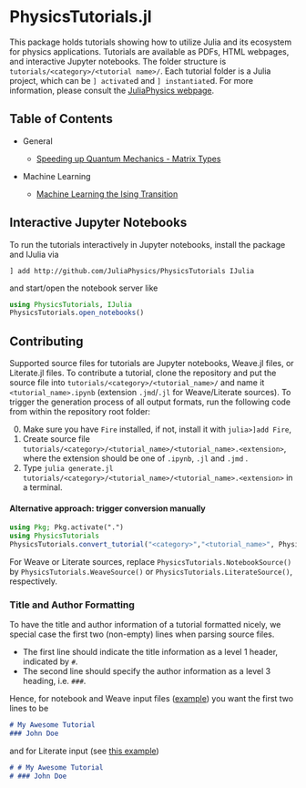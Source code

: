 # PhysicsTutorials.jl
This package holds tutorials showing how to utilize Julia and its ecosystem for physics applications. Tutorials are available as PDFs, HTML webpages, and interactive Jupyter notebooks. The folder structure is `tutorials/<category>/<tutorial name>/`. Each tutorial folder is a Julia project, which can be `] activate`d and `] instantiate`d. For more information, please consult the [JuliaPhysics webpage](http://juliaphysics.github.io).

## Table of Contents

* General
  * [Speeding up Quantum Mechanics - Matrix Types](https://juliaphysics.github.io/PhysicsTutorials.jl/tutorials/general/matrix_types/matrix_types.html)
  
* Machine Learning
  * [Machine Learning the Ising Transition](https://juliaphysics.github.io/PhysicsTutorials.jl/tutorials/machine_learning/ml_ising/ml_ising.html)

## Interactive Jupyter Notebooks

To run the tutorials interactively in Jupyter notebooks, install the package and IJulia via

```
] add http://github.com/JuliaPhysics/PhysicsTutorials IJulia
```

and start/open the notebook server like

```julia
using PhysicsTutorials, IJulia
PhysicsTutorials.open_notebooks()
```

## Contributing

Supported source files for tutorials are Jupyter notebooks, Weave.jl files, or Literate.jl files.
To contribute a tutorial, clone the repository and put the source file into `tutorials/<category>/<tutorial_name>/` and name it `<tutorial_name>.ipynb` (extension `.jmd`/`.jl` for Weave/Literate sources). To trigger the generation process of all output formats, run the following code from within the repository root folder:

0. Make sure you have `Fire` installed, if not, install it with `julia>]add Fire`,
1. Create source file `tutorials/<category>/<tutorial_name>/<tutorial_name>.<extension>`, where the extension should be one of `.ipynb`, `.jl` and `.jmd` .
2. Type `julia generate.jl tutorials/<category>/<tutorial_name>/<tutorial_name>.<extension>` in a terminal.


#### Alternative approach: trigger conversion manually

```julia
using Pkg; Pkg.activate(".")
using PhysicsTutorials
PhysicsTutorials.convert_tutorial("<category>","<tutorial_name>", PhysicsTutorials.NotebookSource())
```

For Weave or Literate sources, replace `PhysicsTutorials.NotebookSource()` by `PhysicsTutorials.WeaveSource()` or `PhysicsTutorials.LiterateSource()`, respectively.

### Title and Author Formatting
To have the title and author information of a tutorial formatted nicely, we special case the first two (non-empty) lines when parsing source files.

* The first line should indicate the title information as a level 1 header, indicated by `#`.
* The second line should specify the author information as a level 3 heading, i.e. `###`.

Hence, for notebook and Weave input files ([example](tutorials/machine_learning/ml_ising/ml_ising.ipynb)) you want the first two lines to be

```markdown
# My Awesome Tutorial
### John Doe
```

and for Literate input (see [this example](tutorials/general/matrix_types/matrix_types.jl))

```markdown
# # My Awesome Tutorial
# ### John Doe
```
